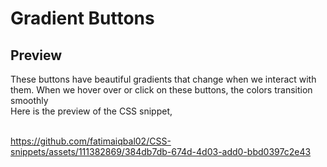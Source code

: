 # Gradient Buttons

## Preview

These buttons have beautiful gradients that change when we interact with them. 
When we hover over or click on these buttons, the colors transition smoothly
<br>
Here is the preview of the CSS snippet,
<br>
<br>


https://github.com/fatimaiqbal02/CSS-snippets/assets/111382869/384db7db-674d-4d03-add0-bbd0397c2e43  



